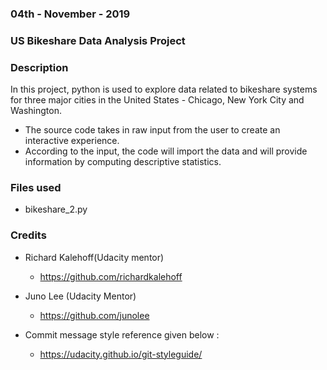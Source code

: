 ### 04th - November - 2019

### US Bikeshare Data Analysis Project

### Description
In this project, python is used to explore data related to bikeshare systems for three major cities in the United States - Chicago, New York City and Washington.
  
  * The source code takes in raw input from the user to create an interactive experience.
  * According to the input, the code will import the data and will provide information by computing descriptive statistics.

### Files used
* bikeshare_2.py

### Credits
* Richard Kalehoff(Udacity mentor)

  * https://github.com/richardkalehoff

* Juno Lee (Udacity Mentor)

  * https://github.com/junolee 

* Commit message style reference given below :

  * https://udacity.github.io/git-styleguide/

